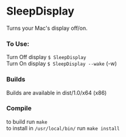 SleepDisplay
============

Turns your Mac's display off/on. 

### To Use:
Turn Off display `$ SleepDisplay`  
Turn On display `$ SleepDisplay --wake` (-w)


### Builds
Builds are available in dist/1.0/x64 (x86)

### Compile
to build run `make`  
to install in `/usr/local/bin/` run `make install`
